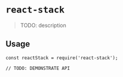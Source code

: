 # `react-stack`

> TODO: description

## Usage

```
const reactStack = require('react-stack');

// TODO: DEMONSTRATE API
```
